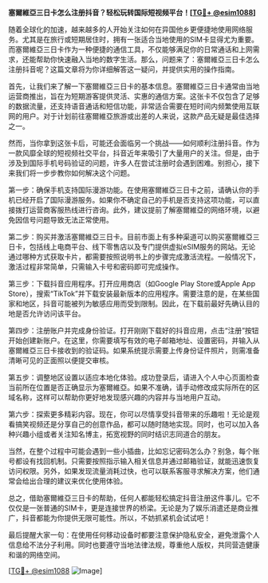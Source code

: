 **塞爾維亞三日卡怎么注册抖音？轻松玩转国际短视频平台！[[TG💪+ @esim1088](https://t.me/s/esim1088)]**

随着全球化的加速，越来越多的人开始关注如何在异国他乡更便捷地使用网络服务。尤其是在旅行或短期居住时，拥有一张适合当地使用的SIM卡显得尤为重要。而塞爾維亞三日卡作为一种便捷的通信工具，不仅能够满足你的日常通话和上网需求，还能帮助你快速融入当地的数字生活。那么，问题来了：塞爾維亞三日卡怎么注册抖音呢？这篇文章将为你详细解答这一疑问，并提供实用的操作指南。

首先，让我们来了解一下塞爾維亞三日卡的基本信息。塞爾維亞三日卡通常由当地运营商推出，旨在为短期游客提供灵活、实惠的通信方案。这张卡不仅包含了足够的数据流量，还支持语音通话和短信功能，非常适合需要在短时间内频繁使用互联网的用户。对于计划前往塞爾維亞旅游或出差的人来说，这款产品无疑是最佳选择之一。

然而，当你拿到这张卡后，可能还会面临另一个挑战——如何顺利注册抖音。作为一款风靡全球的短视频社交平台，抖音近年来吸引了大量用户的关注。但是，由于涉及到国际手机号码验证的问题，许多人在尝试注册时会遇到困难。别担心，接下来我们将一步步教你如何解决这个问题。

第一步：确保手机支持国际漫游功能。在使用塞爾維亞三日卡之前，请确认你的手机已经开启了国际漫游服务。如果你不确定自己的手机是否支持这项功能，可以直接拨打运营商客服热线进行咨询。此外，建议提前了解塞爾維亞的网络环境，以避免因信号问题导致无法正常使用。

第二步：购买并激活塞爾維亞三日卡。目前市面上有多种渠道可以购买塞爾維亞三日卡，包括线上电商平台、线下零售店以及专门提供虚拟eSIM服务的网站。无论通过哪种方式获取卡片，都需要按照说明书上的步骤完成激活流程。一般情况下，激活过程非常简单，只需输入卡号和密码即可完成操作。

第三步：下载抖音应用程序。打开应用商店（如Google Play Store或Apple App Store），搜索“TikTok”并下载安装最新版本的应用程序。需要注意的是，在某些国家和地区，抖音可能被列为敏感应用而受到限制。因此，在下载前最好先确认目的地是否允许访问该平台。

第四步：注册账户并完成身份验证。打开刚刚下载好的抖音应用，点击“注册”按钮开始创建新账户。在这里，你需要填写有效的电子邮箱地址、设置密码，并输入从塞爾維亞三日卡接收到的验证码。如果系统提示需要上传身份证件照片，则需准备清晰可见的正面照以便提交审核。

第五步：调整地区设置以适应本地化体验。成功登录后，请进入个人中心页面检查当前所在位置是否正确显示为塞爾維亞。如果不准确，请手动修改成实际所在的区域名称，这样可以帮助你更好地发现感兴趣的内容并与当地用户互动。

第六步：探索更多精彩内容。现在，你可以尽情享受抖音带来的乐趣啦！无论是观看搞笑视频还是分享自己的创意作品，都可以随时随地实现。同时，也可以加入各种兴趣小组或者关注知名博主，拓宽视野的同时结识志同道合的朋友。

当然，在整个过程中可能会遇到一些小插曲，比如忘记密码怎么办？别急，每个账号都设有找回机制。只需要按照指示输入相关信息并通过邮箱验证，就能迅速恢复访问权限。另外，如果发现流量消耗过快，也可以联系客服寻求解决方案，他们通常会给出合理的建议来优化使用体验。

总之，借助塞爾維亞三日卡的帮助，任何人都能轻松搞定抖音注册这件事儿。它不仅仅是一张普通的SIM卡，更是连接世界的桥梁。无论是为了娱乐消遣还是商业推广，抖音都能为你提供无限可能性。所以，不妨抓紧机会试试吧！

最后提醒大家一句：在使用任何移动设备时都要注意保护隐私安全，避免泄露个人信息给不法分子利用。同时也要遵守当地法律法规，尊重他人版权，共同营造健康和谐的网络空间。

[[TG💪+ @esim1088](https://t.me/s/esim1088) ![Image](https://i.postimg.cc/4NQfJmqS/Snipaste-2025-05-13-00-14-12.png)]